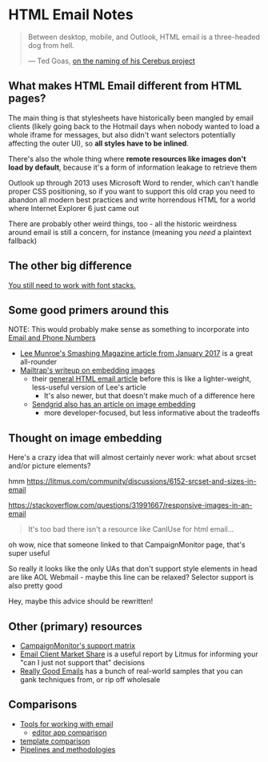 # HTML Email Notes

> Between desktop, mobile, and Outlook, HTML email is a three-headed dog from hell.
>
> &mdash; Ted Goas, [on the naming of his Cerebus project](http://www.tedgoas.com/blog/cerberus-responsive-email-templates/)

## What makes HTML Email different from HTML pages?

The main thing is that stylesheets have historically been mangled by email clients (likely going back to the Hotmail days when nobody wanted to load a whole iframe for messages, but also didn't want selectors potentially affecting the outer UI), so **all styles have to be inlined**.

There's also the whole thing where **remote resources like images don't load by default**, because it's a form of information leakage to retrieve them

Outlook up through 2013 uses Microsoft Word to render, which can't handle proper CSS positioning, so if you want to support this old crap you need to abandon all modern best practices and write horrendous HTML for a world where Internet Explorer 6 just came out

There are probably other weird things, too - all the historic weirdness around email is still a concern, for instance (meaning you *need* a plaintext fallback)

## The other big difference

[You still need to work with font stacks.](d40fbcaa-8ee7-40e2-a452-01fc09fce38e.md)

## Some good primers around this

NOTE: This would probably make sense as something to incorporate into [Email and Phone Numbers](2ced18b2-8863-4831-84d6-ee5c428f49e7.md)

- [Lee Munroe's Smashing Magazine article from January 2017](https://www.smashingmagazine.com/2017/01/introduction-building-sending-html-email-for-web-developers/) is a great all-rounder
- [Mailtrap's writeup on embedding images](https://blog.mailtrap.io/embedding-images-in-html-email-have-the-rules-changed/)
  - their [general HTML email article](https://blog.mailtrap.io/building-html-email-template/) before this is like a lighter-weight, less-useful version of Lee's article
    - It's also newer, but that doesn't make much of a difference here
  - [Sendgrid also has an article on image embedding](https://sendgrid.com/blog/embedding-images-emails-facts/)
    - more developer-focused, but less informative about the tradeoffs

## Thought on image embedding

Here's a crazy idea that will almost certainly never work: what about srcset and/or picture elements?

hmm https://litmus.com/community/discussions/6152-srcset-and-sizes-in-email

https://stackoverflow.com/questions/31991667/responsive-images-in-an-email

> It's too bad there isn't a resource like CanIUse for html email...

oh wow, nice that someone linked to that CampaignMonitor page, that's super useful

So really it looks like the only UAs that don't support style elements in head are like AOL Webmail - maybe this line can be relaxed?
Selector support is also pretty good

Hey, maybe this advice should be rewritten!

## Other (primary) resources

- [CampaignMonitor's support matrix](https://www.campaignmonitor.com/css/)
- [Email Client Market Share](https://emailclientmarketshare.com/) is a useful report by Litmus for informing your "can I just not support that" decisions
- [Really Good Emails](https://www.reallygoodemails.com/) has a bunch of real-world samples that you can gank techniques from, or rip off wholesale

## Comparisons

- [Tools for working with email](4ea3ee13-a537-46e8-8004-7b1899b66792.md)
  - [editor app comparison](53e8c029-8099-4045-a4b8-8f75bf9071a4.md)
- [template comparison](5d9a46ac-635d-427c-ae07-42067290c3bb.md)
- [Pipelines and methodologies](6a4fb4a0-5afa-4fab-8a43-d9b30d44f4dc.md)
